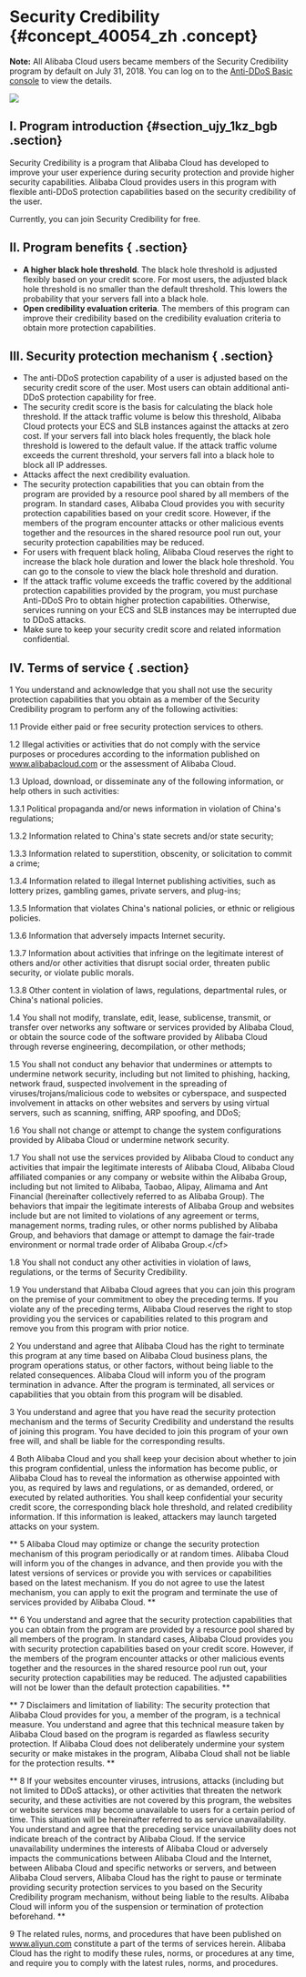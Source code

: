 # Security Credibility {#concept_40054_zh .concept}

**Note:** All Alibaba Cloud users became members of the Security Credibility program by default on July 31, 2018. You can log on to the [Anti-DDoS Basic console](https://partners-intl.console.aliyun.com/#/ddosnext) to view the details.

![](http://static-aliyun-doc.oss-cn-hangzhou.aliyuncs.com/assets/img/79448/155252829534189_en-US.png)

## I. Program introduction {#section_ujy_1kz_bgb .section}

Security Credibility is a program that Alibaba Cloud has developed to improve your user experience during security protection and provide higher security capabilities. Alibaba Cloud provides users in this program with flexible anti-DDoS protection capabilities based on the security credibility of the user.

Currently, you can join Security Credibility for free.

## II. Program benefits { .section}

-    **A higher black hole threshold**. The black hole threshold is adjusted flexibly based on your credit score. For most users, the adjusted black hole threshold is no smaller than the default threshold. This lowers the probability that your servers fall into a black hole.
-    **Open credibility evaluation criteria**. The members of this program can improve their credibility based on the credibility evaluation criteria to obtain more protection capabilities.

## III. Security protection mechanism { .section}

-   The anti-DDoS protection capability of a user is adjusted based on the security credit score of the user. Most users can obtain additional anti-DDoS protection capability for free.
-   The security credit score is the basis for calculating the black hole threshold. If the attack traffic volume is below this threshold, Alibaba Cloud protects your ECS and SLB instances against the attacks at zero cost. If your servers fall into black holes frequently, the black hole threshold is lowered to the default value. If the attack traffic volume exceeds the current threshold, your servers fall into a black hole to block all IP addresses.
-   Attacks affect the next credibility evaluation.
-   The security protection capabilities that you can obtain from the program are provided by a resource pool shared by all members of the program. In standard cases, Alibaba Cloud provides you with security protection capabilities based on your credit score. However, if the members of the program encounter attacks or other malicious events together and the resources in the shared resource pool run out, your security protection capabilities may be reduced.
-   For users with frequent black holing, Alibaba Cloud reserves the right to increase the black hole duration and lower the black hole threshold. You can go to the console to view the black hole threshold and duration.
-   If the attack traffic volume exceeds the traffic covered by the additional protection capabilities provided by the program, you must purchase Anti-DDoS Pro to obtain higher protection capabilities. Otherwise, services running on your ECS and SLB instances may be interrupted due to DDoS attacks.
-   Make sure to keep your security credit score and related information confidential.

## IV. Terms of service { .section}

1 You understand and acknowledge that you shall not use the security protection capabilities that you obtain as a member of the Security Credibility program to perform any of the following activities:

1.1 Provide either paid or free security protection services to others.

1.2 Illegal activities or activities that do not comply with the service purposes or procedures according to the information published on www.alibabacloud.com or the assessment of Alibaba Cloud.

1.3 Upload, download, or disseminate any of the following information, or help others in such activities:

1.3.1 Political propaganda and/or news information in violation of China's regulations;

1.3.2 Information related to China's state secrets and/or state security;

1.3.3 Information related to superstition, obscenity, or solicitation to commit a crime;

1.3.4 Information related to illegal Internet publishing activities, such as lottery prizes, gambling games, private servers, and plug-ins;

1.3.5 Information that violates China's national policies, or ethnic or religious policies.

1.3.6 Information that adversely impacts Internet security.

1.3.7 Information about activities that infringe on the legitimate interest of others and/or other activities that disrupt social order, threaten public security, or violate public morals.

1.3.8 Other content in violation of laws, regulations, departmental rules, or China's national policies.

1.4 You shall not modify, translate, edit, lease, sublicense, transmit, or transfer over networks any software or services provided by Alibaba Cloud, or obtain the source code of the software provided by Alibaba Cloud through reverse engineering, decompilation, or other methods;

1.5 You shall not conduct any behavior that undermines or attempts to undermine network security, including but not limited to phishing, hacking, network fraud, suspected involvement in the spreading of viruses/trojans/malicious code to websites or cyberspace, and suspected involvement in attacks on other websites and servers by using virtual servers, such as scanning, sniffing, ARP spoofing, and DDoS;

1.6 You shall not change or attempt to change the system configurations provided by Alibaba Cloud or undermine network security.

1.7 You shall not use the services provided by Alibaba Cloud to conduct any activities that impair the legitimate interests of Alibaba Cloud, Alibaba Cloud affiliated companies or any company or website within the Alibaba Group, including but not limited to Alibaba, Taobao, Alipay, Alimama and Ant Financial \(hereinafter collectively referred to as Alibaba Group\). The behaviors that impair the legitimate interests of Alibaba Group and websites include but are not limited to violations of any agreement or terms, management norms, trading rules, or other norms published by Alibaba Group, and behaviors that damage or attempt to damage the fair-trade environment or normal trade order of Alibaba Group.</cf\>

1.8 You shall not conduct any other activities in violation of laws, regulations, or the terms of Security Credibility.

1.9 You understand that Alibaba Cloud agrees that you can join this program on the premise of your commitment to obey the preceding terms. If you violate any of the preceding terms, Alibaba Cloud reserves the right to stop providing you the services or capabilities related to this program and remove you from this program with prior notice.

2 You understand and agree that Alibaba Cloud has the right to terminate this program at any time based on Alibaba Cloud business plans, the program operations status, or other factors, without being liable to the related consequences. Alibaba Cloud will inform you of the program termination in advance. After the program is terminated, all services or capabilities that you obtain from this program will be disabled.

3 You understand and agree that you have read the security protection mechanism and the terms of Security Credibility and understand the results of joining this program. You have decided to join this program of your own free will, and shall be liable for the corresponding results.

4 Both Alibaba Cloud and you shall keep your decision about whether to join this program confidential, unless the information has become public, or Alibaba Cloud has to reveal the information as otherwise appointed with you, as required by laws and regulations, or as demanded, ordered, or executed by related authorities. You shall keep confidential your security credit score, the corresponding black hole threshold, and related credibility information. If this information is leaked, attackers may launch targeted attacks on your system.

 ** 5 Alibaba Cloud may optimize or change the security protection mechanism of this program periodically or at random times. Alibaba Cloud will inform you of the changes in advance, and then provide you with the latest versions of services or provide you with services or capabilities based on the latest mechanism. If you do not agree to use the latest mechanism, you can apply to exit the program and terminate the use of services provided by Alibaba Cloud. ** 

 ** 6 You understand and agree that the security protection capabilities that you can obtain from the program are provided by a resource pool shared by all members of the program. In standard cases, Alibaba Cloud provides you with security protection capabilities based on your credit score. However, if the members of the program encounter attacks or other malicious events together and the resources in the shared resource pool run out, your security protection capabilities may be reduced. The adjusted capabilities will not be lower than the default protection capabilities. ** 

 ** 7 Disclaimers and limitation of liability: The security protection that Alibaba Cloud provides for you, a member of the program, is a technical measure. You understand and agree that this technical measure taken by Alibaba Cloud based on the program is regarded as flawless security protection. If Alibaba Cloud does not deliberately undermine your system security or make mistakes in the program, Alibaba Cloud shall not be liable for the protection results. ** 

 ** 8 If your websites encounter viruses, intrusions, attacks \(including but not limited to DDoS attacks\), or other activities that threaten the network security, and these activities are not covered by this program, the websites or website services may become unavailable to users for a certain period of time. This situation will be hereinafter referred to as service unavailability. You understand and agree that the preceding service unavailability does not indicate breach of the contract by Alibaba Cloud. If the service unavailability undermines the interests of Alibaba Cloud or adversely impacts the communications between Alibaba Cloud and the Internet, between Alibaba Cloud and specific networks or servers, and between Alibaba Cloud servers, Alibaba Cloud has the right to pause or terminate providing security protection services to you based on the Security Credibility program mechanism, without being liable to the results. Alibaba Cloud will inform you of the suspension or termination of protection beforehand. ** 

9 The related rules, norms, and procedures that have been published on www.aliyun.com constitute a part of the terms of services herein. Alibaba Cloud has the right to modify these rules, norms, or procedures at any time, and require you to comply with the latest rules, norms, and procedures.

